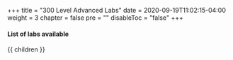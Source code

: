 +++
title = "300 Level Advanced Labs"
date = 2020-09-19T11:02:15-04:00
weight = 3
chapter = false
pre = ""
disableToc = "false"
+++

#### List of labs available
{{ children }}
